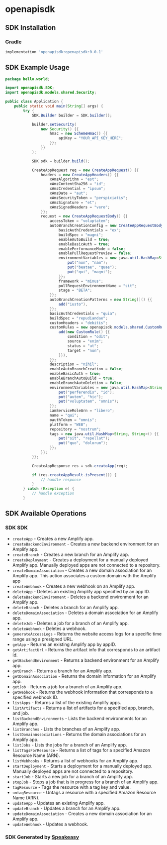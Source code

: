 # openapisdk

<!-- Start SDK Installation -->
## SDK Installation

### Gradle

```groovy
implementation 'openapisdk:openapisdk:0.0.1'
```
<!-- End SDK Installation -->

## SDK Example Usage
<!-- Start SDK Example Usage -->
```java
package hello.world;

import openapisdk.SDK;
import openapisdk.models.shared.Security;

public class Application {
    public static void main(String[] args) {
        try {
            SDK.Builder builder = SDK.builder();

            builder.setSecurity(
                new Security() {{
                    hmac = new SchemeHmac() {{
                        apiKey = "YOUR_API_KEY_HERE";
                    }};
                }}
            );

            SDK sdk = builder.build();

            CreateAppRequest req = new CreateAppRequest() {{
                headers = new CreateAppHeaders() {{
                    xAmzAlgorithm = "est";
                    xAmzContentSha256 = "id";
                    xAmzCredential = "ipsum";
                    xAmzDate = "aut";
                    xAmzSecurityToken = "perspiciatis";
                    xAmzSignature = "et";
                    xAmzSignedHeaders = "vero";
                }};
                request = new CreateAppRequestBody() {{
                    accessToken = "voluptatem";
                    autoBranchCreationConfig = new CreateAppRequestBodyAutoBranchCreationConfig() {{
                        basicAuthCredentials = "ex";
                        buildSpec = "magni";
                        enableAutoBuild = true;
                        enableBasicAuth = true;
                        enablePerformanceMode = false;
                        enablePullRequestPreview = false;
                        environmentVariables = new java.util.HashMap<String, String>() {{
                            put("non", "nam");
                            put("beatae", "quae");
                            put("qui", "magni");
                        }};
                        framework = "minus";
                        pullRequestEnvironmentName = "sit";
                        stage = "BETA";
                    }};
                    autoBranchCreationPatterns = new String[]() {{
                        add("iusto"),
                    }};
                    basicAuthCredentials = "quia";
                    buildSpec = "repudiandae";
                    customHeaders = "debitis";
                    customRules = new openapisdk.models.shared.CustomRule[]() {{
                        add(new CustomRule() {{
                            condition = "odit";
                            source = "enim";
                            status = "ut";
                            target = "non";
                        }}),
                    }};
                    description = "nihil";
                    enableAutoBranchCreation = false;
                    enableBasicAuth = true;
                    enableBranchAutoBuild = true;
                    enableBranchAutoDeletion = false;
                    environmentVariables = new java.util.HashMap<String, String>() {{
                        put("perferendis", "id");
                        put("autem", "hic");
                        put("voluptatem", "omnis");
                    }};
                    iamServiceRoleArn = "libero";
                    name = "qui";
                    oauthToken = "omnis";
                    platform = "WEB";
                    repository = "nostrum";
                    tags = new java.util.HashMap<String, String>() {{
                        put("sit", "repellat");
                        put("quo", "dolorum");
                    }};
                }};
            }};

            CreateAppResponse res = sdk.createApp(req);

            if (res.createAppResult.isPresent()) {
                // handle response
            }
        } catch (Exception e) {
            // handle exception
        }
```
<!-- End SDK Example Usage -->

<!-- Start SDK Available Operations -->
## SDK Available Operations

### SDK SDK

* `createApp` -  Creates a new Amplify app. 
* `createBackendEnvironment` -  Creates a new backend environment for an Amplify app. 
* `createBranch` -  Creates a new branch for an Amplify app. 
* `createDeployment` -  Creates a deployment for a manually deployed Amplify app. Manually deployed apps are not connected to a repository. 
* `createDomainAssociation` -  Creates a new domain association for an Amplify app. This action associates a custom domain with the Amplify app 
* `createWebhook` -  Creates a new webhook on an Amplify app. 
* `deleteApp` -  Deletes an existing Amplify app specified by an app ID. 
* `deleteBackendEnvironment` -  Deletes a backend environment for an Amplify app. 
* `deleteBranch` -  Deletes a branch for an Amplify app. 
* `deleteDomainAssociation` -  Deletes a domain association for an Amplify app. 
* `deleteJob` -  Deletes a job for a branch of an Amplify app. 
* `deleteWebhook` -  Deletes a webhook. 
* `generateAccessLogs` -  Returns the website access logs for a specific time range using a presigned URL. 
* `getApp` -  Returns an existing Amplify app by appID. 
* `getArtifactUrl` -  Returns the artifact info that corresponds to an artifact id. 
* `getBackendEnvironment` -  Returns a backend environment for an Amplify app. 
* `getBranch` -  Returns a branch for an Amplify app. 
* `getDomainAssociation` -  Returns the domain information for an Amplify app. 
* `getJob` -  Returns a job for a branch of an Amplify app. 
* `getWebhook` -  Returns the webhook information that corresponds to a specified webhook ID. 
* `listApps` -  Returns a list of the existing Amplify apps. 
* `listArtifacts` -  Returns a list of artifacts for a specified app, branch, and job. 
* `listBackendEnvironments` -  Lists the backend environments for an Amplify app. 
* `listBranches` -  Lists the branches of an Amplify app. 
* `listDomainAssociations` -  Returns the domain associations for an Amplify app. 
* `listJobs` -  Lists the jobs for a branch of an Amplify app. 
* `listTagsForResource` -  Returns a list of tags for a specified Amazon Resource Name (ARN). 
* `listWebhooks` -  Returns a list of webhooks for an Amplify app. 
* `startDeployment` -  Starts a deployment for a manually deployed app. Manually deployed apps are not connected to a repository. 
* `startJob` -  Starts a new job for a branch of an Amplify app. 
* `stopJob` -  Stops a job that is in progress for a branch of an Amplify app. 
* `tagResource` -  Tags the resource with a tag key and value. 
* `untagResource` -  Untags a resource with a specified Amazon Resource Name (ARN). 
* `updateApp` -  Updates an existing Amplify app. 
* `updateBranch` -  Updates a branch for an Amplify app. 
* `updateDomainAssociation` -  Creates a new domain association for an Amplify app.
* `updateWebhook` -  Updates a webhook. 

<!-- End SDK Available Operations -->

### SDK Generated by [Speakeasy](https://docs.speakeasyapi.dev/docs/using-speakeasy/client-sdks)
